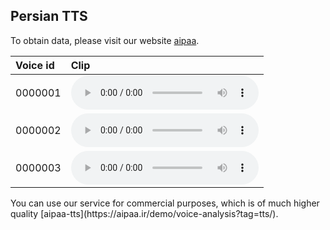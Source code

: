 ## Persian TTS



To obtain data, please visit our website [aipaa](https://aipaa.ir/).
<table>
  <thead>
    <tr>
      <th style="text-align: left">Voice id</th>
      <th style="text-align: left">Clip</th>
    </tr>
  </thead>
  <tbody>
    <tr>
      <td style="text-align: left">0000001</td>
      <td style="text-align: left"><audio controls="" src="https://raw.githubusercontent.com/Arman-Rayan-Sharif/tts/gh-pages/tts_samples%20(1).wav" __idm_id__="777535492">Your browser does not support the <code>audio</code> element.</audio></td>
    </tr>
        <tr>
      <td style="text-align: left">0000002</td>
      <td style="text-align: left"><audio controls="" src="https://raw.githubusercontent.com/Arman-Rayan-Sharif/tts/gh-pages/tts_samples%20(2).wav" __idm_id__="777535492">Your browser does not support the <code>audio</code> element.</audio></td>
    </tr>
        <tr>
      <td style="text-align: left">0000003</td>
      <td style="text-align: left"><audio controls="" src="https://raw.githubusercontent.com/Arman-Rayan-Sharif/tts/gh-pages/tts_samples%20(3).wav" __idm_id__="777535492">Your browser does not support the <code>audio</code> element.</audio></td>
    </tr>
  </tbody>
</table>
You can use our service for commercial purposes, which is of much higher quality [aipaa-tts](https://aipaa.ir/demo/voice-analysis?tag=tts/).
